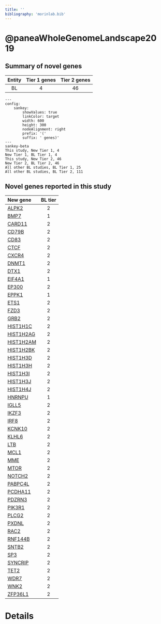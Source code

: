 ```yaml
---
title: ''
bibliography: 'morinlab.bib'
---
```


# @paneaWholeGenomeLandscape2019
## Summary of novel genes

|Entity| Tier 1 genes| Tier 2 genes|
|:-:|:-:|:-:|
|BL|4|46|
```mermaid
---
config:
    sankey:
        showValues: true
        linkColor: target
        width: 600
        height: 300
        nodeAlignment: right
        prefix: '('
        suffix: ' genes)'
---
sankey-beta
This study, New Tier 1, 4
New Tier 1, BL Tier 1, 4
This study, New Tier 2, 46
New Tier 2, BL Tier 2, 46
All other BL studies, BL Tier 1, 25
All other BL studies, BL Tier 2, 111
```


## Novel genes reported in this study

|New gene|BL tier|
|:-|:-:|
|[ALPK2](../ALPK2)|2 |
|[BMP7](../BMP7)|1 |
|[CARD11](../CARD11)|2 |
|[CD79B](../CD79B)|2 |
|[CD83](../CD83)|2 |
|[CTCF](../CTCF)|2 |
|[CXCR4](../CXCR4)|2 |
|[DNMT1](../DNMT1)|2 |
|[DTX1](../DTX1)|2 |
|[EIF4A1](../EIF4A1)|1 |
|[EP300](../EP300)|2 |
|[EPPK1](../EPPK1)|1 |
|[ETS1](../ETS1)|2 |
|[FZD3](../FZD3)|2 |
|[GRB2](../GRB2)|2 |
|[HIST1H1C](../HIST1H1C)|2 |
|[HIST1H2AG](../HIST1H2AG)|2 |
|[HIST1H2AM](../HIST1H2AM)|2 |
|[HIST1H2BK](../HIST1H2BK)|2 |
|[HIST1H3D](../HIST1H3D)|2 |
|[HIST1H3H](../HIST1H3H)|2 |
|[HIST1H3I](../HIST1H3I)|2 |
|[HIST1H3J](../HIST1H3J)|2 |
|[HIST1H4J](../HIST1H4J)|2 |
|[HNRNPU](../HNRNPU)|1 |
|[IGLL5](../IGLL5)|2 |
|[IKZF3](../IKZF3)|2 |
|[IRF8](../IRF8)|2 |
|[KCNK10](../KCNK10)|2 |
|[KLHL6](../KLHL6)|2 |
|[LTB](../LTB)|2 |
|[MCL1](../MCL1)|2 |
|[MME](../MME)|2 |
|[MTOR](../MTOR)|2 |
|[NOTCH2](../NOTCH2)|2 |
|[PABPC4L](../PABPC4L)|2 |
|[PCDHA11](../PCDHA11)|2 |
|[PDZRN3](../PDZRN3)|2 |
|[PIK3R1](../PIK3R1)|2 |
|[PLCG2](../PLCG2)|2 |
|[PXDNL](../PXDNL)|2 |
|[RAC2](../RAC2)|2 |
|[RNF144B](../RNF144B)|2 |
|[SNTB2](../SNTB2)|2 |
|[SP3](../SP3)|2 |
|[SYNCRIP](../SYNCRIP)|2 |
|[TET2](../TET2)|2 |
|[WDR7](../WDR7)|2 |
|[WNK2](../WNK2)|2 |
|[ZFP36L1](../ZFP36L1)|2 |

# Details

